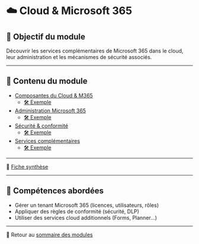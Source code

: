 # ☁️ Cloud & Microsoft 365

## 🎯 Objectif du module

Découvrir les services complémentaires de Microsoft 365 dans le cloud, leur administration et les mécanismes de sécurité associés.

---

## 📄 Contenu du module

- [Composantes du Cloud & M365](../../180-cloud-et-microsoft365/01-composantes/composantes.md)
  - [🛠 Exemple](../../180-cloud-et-microsoft365/01-composantes/exemple-pratique.md)
- [Administration Microsoft 365](../../180-cloud-et-microsoft365/02-administration/administration.md)
  - [🛠 Exemple](../../180-cloud-et-microsoft365/02-administration/exemple-pratique.md)
- [Sécurité & conformité](../../180-cloud-et-microsoft365/03-sécurité-et-conformité/sécurité-et-conformité.md)
  - [🛠 Exemple](../../180-cloud-et-microsoft365/03-sécurité-et-conformité/exemple-pratique.md)
- [Services complémentaires](../../180-cloud-et-microsoft365/04-services-complémentaires/services-complémentaires.md)
  - [🛠 Exemple](../../180-cloud-et-microsoft365/04-services-complémentaires/exemple-pratique.md)

---

🧾 [Fiche synthèse](../../180-cloud-et-microsoft365/synthèse/synthèse.md)

---

## 📌 Compétences abordées

- Gérer un tenant Microsoft 365 (licences, utilisateurs, rôles)
- Appliquer des règles de conformité (sécurité, DLP)
- Utiliser des services cloud additionnels (Forms, Planner…)

---

🔗 Retour au [sommaire des modules](../../modules.md)
